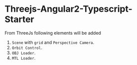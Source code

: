 # Threejs-Angular2-Typescript-Starter

From ThreeJs following elements will be added 

1. `Scene` with `grid` and `Perspective Camera`.
2. `Orbit Control`.
3. `OBJ Loader`.
4. `MTL Loader`.



